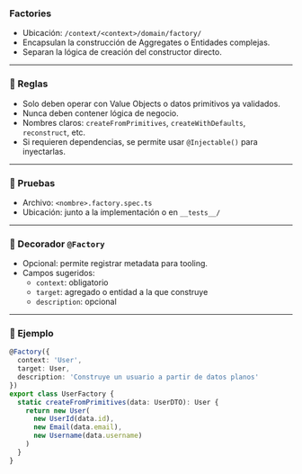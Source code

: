 ### Factories

- Ubicación: `/context/<context>/domain/factory/`
- Encapsulan la construcción de Aggregates o Entidades complejas.
- Separan la lógica de creación del constructor directo.

---

### 🧱 Reglas

- Solo deben operar con Value Objects o datos primitivos ya validados.
- Nunca deben contener lógica de negocio.
- Nombres claros: `createFromPrimitives`, `createWithDefaults`, `reconstruct`, etc.
- Si requieren dependencias, se permite usar `@Injectable()` para inyectarlas.

---

### 🧪 Pruebas

- Archivo: `<nombre>.factory.spec.ts`
- Ubicación: junto a la implementación o en `__tests__/`

---

### 🧩 Decorador `@Factory`

- Opcional: permite registrar metadata para tooling.
- Campos sugeridos:
  - `context`: obligatorio
  - `target`: agregado o entidad a la que construye
  - `description`: opcional

---

### 🧩 Ejemplo
```ts
@Factory({
  context: 'User',
  target: User,
  description: 'Construye un usuario a partir de datos planos'
})
export class UserFactory {
  static createFromPrimitives(data: UserDTO): User {
    return new User(
      new UserId(data.id),
      new Email(data.email),
      new Username(data.username)
    )
  }
}
```
